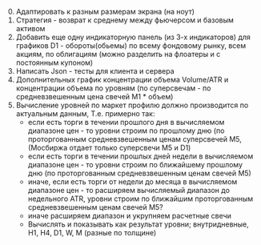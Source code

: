 0. Адаптировать к разным размерам экрана (на ноут)
1. Стратегия - возврат к среднему между фьючерсом и базовым активом 
2. Добавить еще одну индикаторную панель (из 3-х индикаторов) для графиков D1 - обороты(обьемы)
   по всему фондовому рынку, всем акциям, по облигациям (можно разделить на флоатеры и с постоянным купоном)
3. Написать Json - тесты для клиента и сервера
4. Дополнительных график концентрации объема Volume/ATR и концентрации объема по уровням (по суперсвечам - 
   по средневзвешенным цена свечей М1 * объем)
5. Вычисление уровней по маркет профилю должно производится по актуальным данным,
    Т.е. примерно так:
   - если есть торги в течении прошлого дня в вычисляемом диапазоне цен - то уровни строим по прошлому дню
     (по проторгованным средневзвешенным ценам суперсвечей М5, (Мосбиржа отдает только суперсвечи М5 и D1)
   - если есть торги в течении прошлых дней недели в вычисляемом диапазоне цен - то уровни строим 
     по ближайшему  прошлому дню (по проторгованным средневзвешенным ценам свечей М5)
   - иначе, если есть торги от недели до месяца в вычисляемом диапазоне цен - то расширяем вычисляемый 
     диапазон до недельного ATR, уровни строим по ближайшим проторгованным средневзвешенным ценам свечей М5?
   - иначе расширяем диапазон и укрупняем расчетные свечи
   - Вычислять и показывать как результат уровни; внутридневные, H1, H4, D1, W, M (разные по толщине)